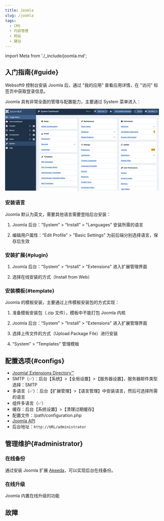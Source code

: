 ```yaml
---
title: Joomla
slug: /joomla
tags:
  - CMS
  - 内容管理
  - 网站
  - 建站
---
```


import Meta from './_include/joomla.md';

<Meta name="meta" />

## 入门指南{#guide}

Websoft9 控制台安装 Joomla 后，通过 "我的应用" 查看应用详情，在 "访问" 标签页中获取登录信息。  

Joomla 具有非常全面的管理与配置能力，主要通过 System 菜单进入：

![](./assets/joomla-system-websoft9.png)

### 安装语言

Joomla 默认为英文，需要其他语言需要登陆后台安装：

1. Joomla 后台：“System” > “Install” > "Languages" 安装所需的语言

2. 编辑用户属性：“Edit Profile” > "Basic Settings" 为前后端分别选择语言，保存后生效

### 安装扩展{#plugin}

1. Joomla 后台：“System” > “Install” > "Extensions" 进入扩展管理界面

2. 选择在线安装的方式（Install from Web）


### 安装模板{#template}

Joomla 的模板安装，主要通过上传模板安装包的方式实现：

1. 准备模板安装包（.zip 文件），模板中不能打包 Joomla 内核

2. Joomla 后台：“System” > “Install” > "Extensions" 进入扩展管理界面

3. 选择上传文件的方式（Upload Package File）进行安装

4. “System” > “Templates” 管理模板

## 配置选项{#configs}

- [Joomla! Extensions Directory™](https://extensions.joomla.org/) 
- SMTP（✅）：后台【系统】>【全局设置】>【服务器设置】，服务器邮件类型选择：SMTP
- 多语言（✅）：后台【扩展管理】>【语言管理】中安装语言，然后可选择所需的语言
- 组件多语言（✅）
- 缓存：后台【系统设置】>【清理过期缓存】
- 配置文件：/path/configuration.php
- [Joomla API](https://api.joomla.org/)
- 后台地址：`http://URL/administrator`

## 管理维护{#administrator}

### 在线备份

通过安装 Joomla 扩展 [Akeeda](https://www.akeebabackup.com/download.html)，可以实现后台在线备份。

### 在线升级

Joomla 内置在线升级的功能

## 故障